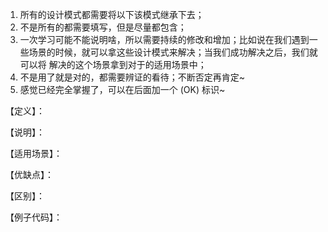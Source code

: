 1. 所有的设计模式都需要将以下该模式继承下去；   
2. 不是所有的都需要填写，但是尽量都包含；   
3. 一次学习可能不能说明啥，所以需要持续的修改和增加；比如说在我们遇到一些场景的时候，就可以拿这些设计模式来解决；当我们成功解决之后，我们就可以将
解决的这个场景拿到对于的适用场景中；   
4. 不是用了就是对的，都需要辨证的看待；不断否定再肯定~
5. 感觉已经完全掌握了，可以在后面加一个 (OK) 标识~


【定义】：


【说明】：


【适用场景】：


【优缺点】：


【区别】：


【例子代码】：

